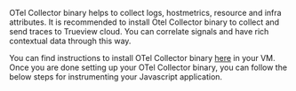 OTel Collector binary helps to collect logs, hostmetrics, resource and infra attributes. It is recommended to install Otel Collector binary to collect and send traces to Trueview cloud. You can correlate signals and have rich contextual data through this way.

You can find instructions to install OTel Collector binary [here](https://signoz.io/docs/tutorial/opentelemetry-binary-usage-in-virtual-machine/) in your VM. Once you are done setting up your OTel Collector binary, you can follow the below steps for instrumenting your Javascript application.